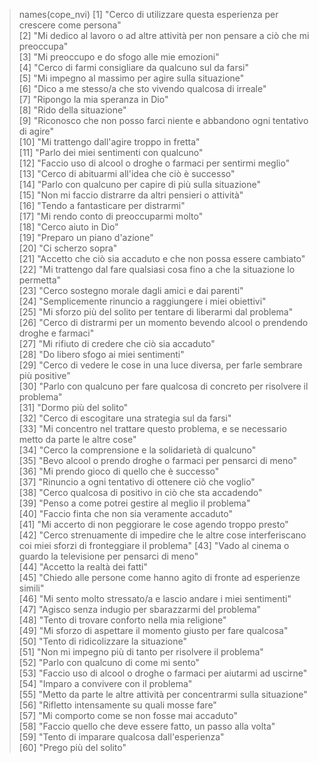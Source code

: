 > names(cope_nvi)
 [1] "Cerco di utilizzare questa esperienza per crescere come persona"                                            
 [2] "Mi dedico al lavoro o ad altre attività per non pensare a ciò che mi preoccupa"                             
 [3] "Mi preoccupo e do sfogo alle mie emozioni"                                                                  
 [4] "Cerco di farmi consigliare da qualcuno sul da farsi"                                                        
 [5] "Mi impegno al massimo per agire sulla situazione"                                                           
 [6] "Dico a me stesso/a che sto vivendo qualcosa di irreale"                                                     
 [7] "Ripongo la mia speranza in Dio"                                                                             
 [8] "Rido della situazione"                                                                                      
 [9] "Riconosco che non posso farci niente e abbandono ogni tentativo di agire"                                   
[10] "Mi trattengo dall'agire troppo in fretta"                                                                   
[11] "Parlo dei miei sentimenti con qualcuno"                                                                     
[12] "Faccio uso di alcool o droghe o farmaci per sentirmi meglio"                                                
[13] "Cerco di abituarmi all'idea che ciò è successo"                                                             
[14] "Parlo con qualcuno per capire di più sulla situazione"                                                      
[15] "Non mi faccio distrarre da altri pensieri o attività"                                                       
[16] "Tendo a fantasticare per distrarmi"                                                                         
[17] "Mi rendo conto di preoccuparmi molto"                                                                       
[18] "Cerco aiuto in Dio"                                                                                         
[19] "Preparo un piano d'azione"                                                                                  
[20] "Ci scherzo sopra"                                                                                           
[21] "Accetto che ciò sia accaduto e che non possa essere cambiato"                                               
[22] "Mi trattengo dal fare qualsiasi cosa fino a che la situazione lo permetta"                                  
[23] "Cerco sostegno morale dagli amici e dai parenti"                                                            
[24] "Semplicemente rinuncio a raggiungere i miei obiettivi"                                                      
[25] "Mi sforzo più del solito per tentare di liberarmi dal problema"                                             
[26] "Cerco di distrarmi per un momento bevendo alcool o prendendo droghe e farmaci"                              
[27] "Mi rifiuto di credere che ciò sia accaduto"                                                                 
[28] "Do libero sfogo ai miei sentimenti"                                                                         
[29] "Cerco di vedere le cose in una luce diversa, per farle sembrare più positive"                               
[30] "Parlo con qualcuno per fare qualcosa di concreto per risolvere il problema"                                 
[31] "Dormo più del solito"                                                                                       
[32] "Cerco di escogitare una strategia sul da farsi"                                                             
[33] "Mi concentro nel trattare questo problema, e se necessario metto da parte le altre cose"                    
[34] "Cerco la comprensione e la solidarietà di qualcuno"                                                         
[35] "Bevo alcool o prendo droghe o farmaci per pensarci di meno"                                                 
[36] "Mi prendo gioco di quello che è successo"                                                                   
[37] "Rinuncio a ogni tentativo di ottenere ciò che voglio"                                                       
[38] "Cerco qualcosa di positivo in ciò che sta accadendo"                                                        
[39] "Penso a come potrei gestire al meglio il problema"                                                          
[40] "Faccio finta che non sia veramente accaduto"                                                                
[41] "Mi accerto di non peggiorare le cose agendo troppo presto"                                                  
[42] "Cerco strenuamente di impedire che le altre cose interferiscano coi miei sforzi di fronteggiare il problema"
[43] "Vado al cinema o guardo la televisione per pensarci di meno"                                                
[44] "Accetto la realtà dei fatti"                                                                                
[45] "Chiedo alle persone come hanno agito di fronte ad esperienze simili"                                        
[46] "Mi sento molto stressato/a e lascio andare i miei sentimenti"                                               
[47] "Agisco senza indugio per sbarazzarmi del problema"                                                          
[48] "Tento di trovare conforto nella mia religione"                                                              
[49] "Mi sforzo di aspettare il momento giusto per fare qualcosa"                                                 
[50] "Tento di ridicolizzare la situazione"                                                                       
[51] "Non mi impegno più di tanto per risolvere il problema"                                                      
[52] "Parlo con qualcuno di come mi sento"                                                                        
[53] "Faccio uso di alcool o droghe o farmaci per aiutarmi ad uscirne"                                            
[54] "Imparo a convivere con il problema"                                                                         
[55] "Metto da parte le altre attività per concentrarmi sulla situazione"                                         
[56] "Rifletto intensamente su quali mosse fare"                                                                  
[57] "Mi comporto come se non fosse mai accaduto"                                                                 
[58] "Faccio quello che deve essere fatto, un passo alla volta"                                                   
[59] "Tento di imparare qualcosa dall'esperienza"                                                                 
[60] "Prego più del solito"    
